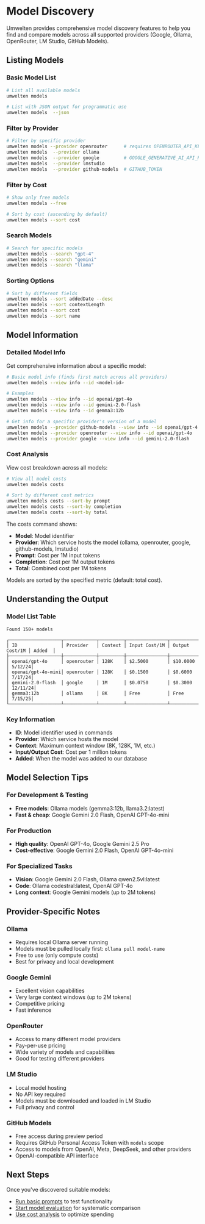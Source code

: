 # Model Discovery

Umwelten provides comprehensive model discovery features to help you find and compare models across all supported providers (Google, Ollama, OpenRouter, LM Studio, GitHub Models).

## Listing Models

### Basic Model List

```bash
# List all available models
umwelten models 

# List with JSON output for programmatic use
umwelten models  --json
```

### Filter by Provider

```bash
# Filter by specific provider
umwelten models --provider openrouter      # requires OPENROUTER_API_KEY
umwelten models  --provider ollama
umwelten models  --provider google         # GOOGLE_GENERATIVE_AI_API_KEY
umwelten models  --provider lmstudio
umwelten models  --provider github-models  # GITHUB_TOKEN
```

### Filter by Cost

```bash
# Show only free models
umwelten models --free

# Sort by cost (ascending by default)
umwelten models --sort cost
```

### Search Models

```bash
# Search for specific models
umwelten models --search "gpt-4"
umwelten models --search "gemini"
umwelten models --search "llama"
```

### Sorting Options

```bash
# Sort by different fields
umwelten models --sort addedDate --desc
umwelten models --sort contextLength
umwelten models --sort cost
umwelten models --sort name
```

## Model Information

### Detailed Model Info

Get comprehensive information about a specific model:

```bash
# Basic model info (finds first match across all providers)
umwelten models --view info --id <model-id>

# Examples
umwelten models --view info --id openai/gpt-4o
umwelten models --view info --id gemini-2.0-flash
umwelten models --view info --id gemma3:12b

# Get info for a specific provider's version of a model
umwelten models --provider github-models --view info --id openai/gpt-4.1
umwelten models --provider openrouter --view info --id openai/gpt-4o
umwelten models --provider google --view info --id gemini-2.0-flash
```

### Cost Analysis

View cost breakdown across all models:

```bash
# View all model costs
umwelten models costs

# Sort by different cost metrics
umwelten models costs --sort-by prompt
umwelten models costs --sort-by completion
umwelten models costs --sort-by total
```

The costs command shows:
- **Model**: Model identifier
- **Provider**: Which service hosts the model (ollama, openrouter, google, github-models, lmstudio)
- **Prompt**: Cost per 1M input tokens
- **Completion**: Cost per 1M output tokens  
- **Total**: Combined cost per 1M tokens

Models are sorted by the specified metric (default: total cost).

## Understanding the Output

### Model List Table

```
Found 150+ models

┌───────────────────┬────────────┬─────────┬───────────────┬────────────────┬────────┐
│ ID                │ Provider   │ Context │ Input Cost/1M │ Output Cost/1M │ Added  │
├───────────────────┼────────────┼─────────┼───────────────┼────────────────┼────────┤
│ openai/gpt-4o     │ openrouter │ 128K    │ $2.5000       │ $10.0000       │ 5/12/24│
│ openai/gpt-4o-mini│ openrouter │ 128K    │ $0.1500       │ $0.6000        │ 7/17/24│
│ gemini-2.0-flash  │ google     │ 1M      │ $0.0750       │ $0.3000        │ 12/11/24│
│ gemma3:12b        │ ollama     │ 8K      │ Free          │ Free           │ 7/15/25│
└───────────────────┴────────────┴─────────┴───────────────┴────────────────┴────────┘
```

### Key Information

- **ID**: Model identifier used in commands
- **Provider**: Which service hosts the model
- **Context**: Maximum context window (8K, 128K, 1M, etc.)
- **Input/Output Cost**: Cost per 1 million tokens
- **Added**: When the model was added to our database

## Model Selection Tips

### For Development & Testing
- **Free models**: Ollama models (gemma3:12b, llama3.2:latest)
- **Fast & cheap**: Google Gemini 2.0 Flash, OpenAI GPT-4o-mini

### For Production
- **High quality**: OpenAI GPT-4o, Google Gemini 2.5 Pro
- **Cost-effective**: Google Gemini 2.0 Flash, OpenAI GPT-4o-mini

### For Specialized Tasks
- **Vision**: Google Gemini 2.0 Flash, Ollama qwen2.5vl:latest
- **Code**: Ollama codestral:latest, OpenAI GPT-4o
- **Long context**: Google Gemini models (up to 2M tokens)

## Provider-Specific Notes

### Ollama
- Requires local Ollama server running
- Models must be pulled locally first: `ollama pull model-name`
- Free to use (only compute costs)
- Best for privacy and local development

### Google Gemini
- Excellent vision capabilities
- Very large context windows (up to 2M tokens)
- Competitive pricing
- Fast inference

### OpenRouter
- Access to many different model providers
- Pay-per-use pricing
- Wide variety of models and capabilities
- Good for testing different providers

### LM Studio
- Local model hosting
- No API key required
- Models must be downloaded and loaded in LM Studio
- Full privacy and control

### GitHub Models
- Free access during preview period
- Requires GitHub Personal Access Token with `models` scope
- Access to models from OpenAI, Meta, DeepSeek, and other providers
- OpenAI-compatible API interface

## Next Steps

Once you've discovered suitable models:

- [Run basic prompts](/guide/running-prompts) to test functionality
- [Start model evaluation](/guide/model-evaluation) for systematic comparison
- [Use cost analysis](/guide/cost-analysis) to optimize spending
